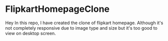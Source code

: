 # FlipkartHomepageClone
Hey In this repo, I have created the clone of flipkart homepage. Although it's not completely responsive due to image type and size but it's too good to view on desktop screen.
